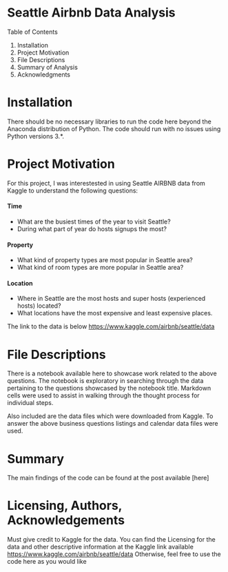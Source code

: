 # Seattle Airbnb Data Analysis

Table of Contents
1. Installation
2. Project Motivation
3. File Descriptions
4. Summary of Analysis
5. Acknowledgments



# Installation
There should be no necessary libraries to run the code here beyond the Anaconda distribution of Python. The code should run with no issues using Python versions 3.*.

# Project Motivation 
For this project, I was interestested in using Seattle AIRBNB data from Kaggle to understand the following questions:

#### Time
* What are the busiest times of the year to visit Seattle? 
* During what part of year do hosts signups the most?
#### Property 
* What kind of property types are most popular in Seattle area?
* What kind of room types are more popular in Seattle area?
#### Location
* Where in Seattle are the most hosts and super hosts (experienced hosts) located?
* What locations have the most expensive and least expensive places.

The link to the data is below https://www.kaggle.com/airbnb/seattle/data


# File Descriptions
There is a notebook available here to showcase work related to the above questions. The notebook is exploratory in searching through the data pertaining to the questions showcased by the notebook title. Markdown cells were used to assist in walking through the thought process for individual steps.

Also included are the data files which were downloaded from Kaggle. To answer the above business questions listings and calendar data files were used.

# Summary 
The main findings of the code can be found at the post available [here]

# Licensing, Authors, Acknowledgements
Must give credit to Kaggle for the data. You can find the Licensing for the data and other descriptive information at the Kaggle link available https://www.kaggle.com/airbnb/seattle/data Otherwise, feel free to use the code here as you would like
